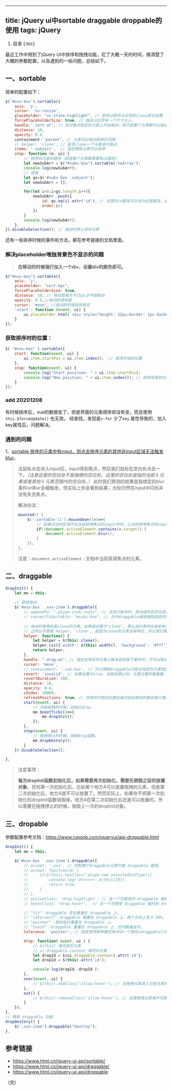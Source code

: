
---
title: jQuery ui中sortable draggable droppable的使用
tags: jQuery
---

1. 目录
{:toc}

最近工作中用到了jQuery UI中排序和拖拽功能，花了大概一天的时间，搞清楚了大概的参数配置，以及遇到的一些问题，总结如下。

<!--more-->

## 一、sortable
简单的配置如下：

```javascript
$('#xxx-box').sortable({
    axis: 'y',
    cursor: 'ns-resize',
    placeholder: "ui-state-highlight", // 排序过程中占位符的class样式设置
    forcePlaceholderSize: true, // 强迫占位符有一个尺寸大小。
    handle:'.sort-at', // 在对象内指定的元素上开始拖动，而不是整个元素都可以拖动
    distance: 10,
    opacity: 0.8,
    containment：'parent', // 元素可以拖动排序的范围
    // helper: 'clone', // 是否clone一个元素进行拖动
    items: '.subject',  // 指定哪些元素可以排序
    stop: function (e, ui) {
        // 排序后元素的顺序（前提每个元素都需要有id属性）
        let newSubArr = $("#subs-box").sortable('toArray'); 
        console.log(newSubArr);
        // 或者
        let gs=$('#subs-box .subject');
        let newSubArr = [];

        for(let i=0;i<gs.length;i++){
            newSubArr .push({
                id: gs.eq(i).attr('id'), // 这里的id属性可以改为任意属性，比如gid等
                order:i+1
            })
        }
        console.log(newSubArr);
    },
}).disableSelection(); // 拖动时禁止选中元素
```
还有一些排序时候的事件和方法，都在参考链接的文档里面。

### 解决placeholder唯独背景色不显示的问题
> **在移动的时候强行加入一个div，设置div的颜色即可。**

```js
$("#xxx-box").sortable({
    axis: 'y',
    placeholder: "sort-bgc",
    forcePlaceholderSize: true,
    distance: 10, // 拖动距离大于15px才开始拖动
    opacity: 0.5,//拖动的透明度
    cursor: 'move', //拖动的时候鼠标样式
    'start': function (event, ui) {
        ui.placeholder.html(`<div style="height: 32px;border: 1px dashed #5b99fd;"></div>`)
    }
});
```
### 获取排序时的位置：
```js
$( "#xxx-box" ).sortable({
    start: function(event, ui) {
        ui.item.startPos = ui.item.index();  // 排序开始的位置
    },
    stop: function(event, ui) {
        console.log("Start position: " + ui.item.startPos);
        console.log("New position: " + ui.item.index()); // 排序结束的位置
    }
});
```

### **add 20201208**
有时候排序后，vue的数据变了，但是界面的元素顺序却没有变，而且使用`this.$forceUpdate()` 也无效。
经查找，发现是`v-for` 少了`key` 属性导致的，加入key属性后，问题解决。


### 遇到的问题
1、[sortable 排序的元素中有input，则点击排序元素的其他非input区域无法触发blur](https://my.oschina.net/sunchenbin/blog/632956)。

> 当鼠标点击进入input后，input得到焦点，然后我们鼠标在空白处点击一下。_（注意这里的空白处不是随便的空白处，这里的空白处是指的当前 li 元素或者其他 li 元素范围内的空白处。）_ 此时我们预测的结果是我绑定的blur事件onBlur会被触发，但实际上你会看到结果，光标仍然在input中闪烁并没有失去焦点。
>
> 解决办法：
>
> ```js
> mounted() {
>     $('.sortable-li').mousedown((e)=>{
>         // 如果点击的区域不在当前获得焦点的input中时，让当前获得焦点的input失去焦点
>         if(!document.activeElement.contains(e.target)) {
>             document.activeElement.blur();
>         }
>     });
> },
> ```
>
> 注意：`document.activeElement` : 文档中当前获得焦点的元素。




## 二、draggable

```javascript
dragInit() {
    let me = this;
    
    // 题目拖动
    $('#xxx-box  .xxx-item').draggable({
        // appendTo: ".ptype-item.radio", // 当进行拖动时，拖动组件助手应该被添加到的元素。
        // connectToSortable: "#subs-box", // 允许draggable被拖拽到指定的sortables中。
        
        // 拖动时使用的是clone的元素。如果值设置为"clone", 那么该元素将会被复制，并且被复制的元素将被拖动。
        // 之所以不使用 helper: 'clone', 是因为clone的元素没有样式，所以我们需要自定义样式，所以使用了自定义函数。
        helper: function() {
            let helper = $(this).clone();
            helper.css({'width': $(this).width(), 'background': '#fff'}); // 设置clone元素的样式
            return helper;
        },
        handle: ".drag-at", // 指定在特定的元素上触发鼠标按下事件时，才可以拖动。
        cursor: 'move',
        // containment: '.sub-box', // 可以限制draggable只能在指定的元素或区域的边界以内进行拖动。
        revert: 'invalid', // 如果设置为true，当拖动停止时，元素位置将被重置。
        revertDuration: 200,
        distance: 10,
        opacity: 0.8,
        zIndex: 10000,
        refreshPositions: true, // 所有的可拖动位置在每次鼠标移动时都会被计算。（设置该值使得drop的位置更加精确）
        start(event, ui) {
            // 开始拖拽的时候，初始化drop
            me.$nextTick(()=>{
                me.dropInit();
            });
        },
        stop(event, ui) {
            // 拖拽停止的时候，销毁drop函数。
            me.dropDestory();
        }
    }).disableSelection();

},
```


> 注意事项：
>
>  **每次dropInit函数初始化后，如果需要再次初始化，需要先销毁之前的放置对象**。否则第一次初始化后，比如某个地方A可以放置拖拽的元素，但是第二次初始化后，地方A就不可以放置了。然而实际上，如果你不把第一次初始化的dropInit函数销毁掉，地方A在第二次初始化后还是可以放置的。所以需要在拖拽停止的时候，销毁上一次的dropInit对象。


## 三、dropable
参数配置参考文档：https://www.runoob.com/jqueryui/api-droppable.html

```javascript
dropInit() {
    let me = this;

    $('#xxx-box  .xxx-item').droppable({
        // accept: '.xxx', // 控制哪个draggable元素可被 droppable 接受。
        // accept: function(d) {
        //     if($(this).hasClass('ptype'+me.selectedSubType)){
        //         console.log('d>>>>>>',$(this)[0]);
        //         return true;
        //     }
        // },
        // activeClass: 'drop-highlight', // 当一个可接受的 draggable 被拖拽时，class 将被添加到 droppable。
        // hoverClass: "drop-hover",  // 当一个可接受 draggable 被托到 droppable 上时，class 将被添加到 droppable，你可以进行高亮显示。

        // "fit"：draggable 完全重叠在 droppable 上。
        // "intersect"：draggable 重叠在 droppable 上，两个方向上至少 50%。
        // "pointer"：鼠标指针重叠在 droppable 上。
        // "touch"：draggable 重叠在 droppable 上，任何数量皆可。
        tolerance: 'pointer', // 指定使用那种模式来测试一个拖动(draggable)元素"经过"一个放置（droppable）对象

        drop: function( event, ui ) {
            // $(this) 填充到的元素
            // ui.draggable.context 填充的元素
            let dragId = $(ui.draggable.context).attr('id');
            let dropId = $(this).attr('id');

            console.log(dragId, dropId );
        },
        over(event, ui) {
            // $(this).addClass('allow-hover'); // 当拖拽元素进入可放元素时，可放置元素本身的样式，可以使用hoverClass属性代替
        },
        out() {
            // $(this).removeClass('allow-hover'); // 设置拖拽元素离开可放元素时，清除可放置元素本身的样式，可以使用hoverClass属性代替
        }
    });
},
// 移除 droppable 功能
dropDestory() {
    $('.xxx-item').droppable("destroy");
},
```



## 参考链接
- https://www.html.cn/jquery-ui-api/sortable/
- https://www.html.cn/jquery-ui-api/draggable/
- https://www.html.cn/jquery-ui-api/droppable



（完）


